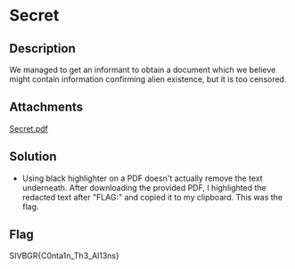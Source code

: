 # Secret

## Description

We managed to get an informant to obtain a document which we believe might contain information confirming alien existence, but it is too censored.

## Attachments

[Secret.pdf](https://github.com/rstacks/USCyberOpenSeasonIV-BeginnersGameRoom-writeup/blob/master/Forensics/Secret/attachments/Secret.pdf)

## Solution

- Using black highlighter on a PDF doesn't actually remove the text underneath. After downloading
the provided PDF, I highlighted the redacted text after "FLAG:" and copied it to my clipboard.
This was the flag.

## Flag

SIVBGR{C0nta1n_Th3_Al13ns}
